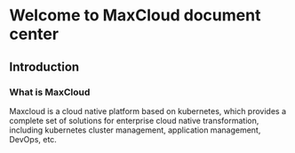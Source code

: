 # Welcome to MaxCloud document center

## Introduction
### What is MaxCloud
Maxcloud is a cloud native platform based on kubernetes, which provides a complete set of solutions for enterprise cloud native transformation, including kubernetes cluster management, application management, DevOps, etc.
